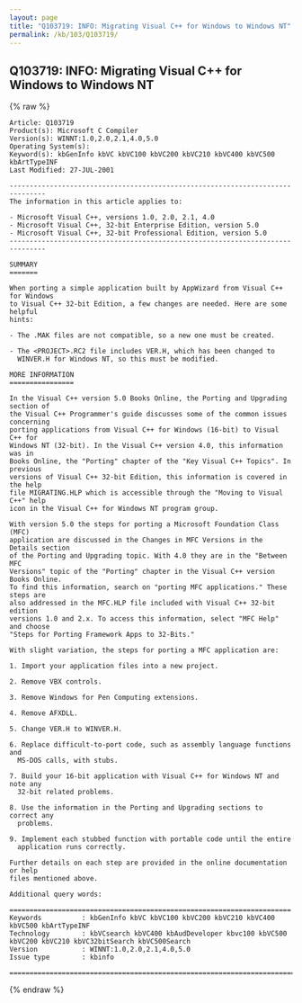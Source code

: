 ```yaml
---
layout: page
title: "Q103719: INFO: Migrating Visual C++ for Windows to Windows NT"
permalink: /kb/103/Q103719/
---
```


## Q103719: INFO: Migrating Visual C++ for Windows to Windows NT

{% raw %}

	Article: Q103719
	Product(s): Microsoft C Compiler
	Version(s): WINNT:1.0,2.0,2.1,4.0,5.0
	Operating System(s): 
	Keyword(s): kbGenInfo kbVC kbVC100 kbVC200 kbVC210 kbVC400 kbVC500 kbArtTypeINF
	Last Modified: 27-JUL-2001
	
	-------------------------------------------------------------------------------
	The information in this article applies to:
	
	- Microsoft Visual C++, versions 1.0, 2.0, 2.1, 4.0 
	- Microsoft Visual C++, 32-bit Enterprise Edition, version 5.0 
	- Microsoft Visual C++, 32-bit Professional Edition, version 5.0 
	-------------------------------------------------------------------------------
	
	SUMMARY
	=======
	
	When porting a simple application built by AppWizard from Visual C++ for Windows
	to Visual C++ 32-bit Edition, a few changes are needed. Here are some helpful
	hints:
	
	- The .MAK files are not compatible, so a new one must be created.
	
	- The <PROJECT>.RC2 file includes VER.H, which has been changed to
	  WINVER.H for Windows NT, so this must be modified.
	
	MORE INFORMATION
	================
	
	In the Visual C++ version 5.0 Books Online, the Porting and Upgrading section of
	the Visual C++ Programmer's guide discusses some of the common issues concerning
	porting applications from Visual C++ for Windows (16-bit) to Visual C++ for
	Windows NT (32-bit). In the Visual C++ version 4.0, this information was in
	Books Online, the "Porting" chapter of the "Key Visual C++ Topics". In previous
	versions of Visual C++ 32-bit Edition, this information is covered in the help
	file MIGRATING.HLP which is accessible through the "Moving to Visual C++" help
	icon in the Visual C++ for Windows NT program group.
	
	With version 5.0 the steps for porting a Microsoft Foundation Class (MFC)
	application are discussed in the Changes in MFC Versions in the Details section
	of the Porting and Upgrading topic. With 4.0 they are in the "Between MFC
	Versions" topic of the "Porting" chapter in the Visual C++ version Books Online.
	To find this information, search on "porting MFC applications." These steps are
	also addressed in the MFC.HLP file included with Visual C++ 32-bit edition
	versions 1.0 and 2.x. To access this information, select "MFC Help" and choose
	"Steps for Porting Framework Apps to 32-Bits."
	
	With slight variation, the steps for porting a MFC application are:
	
	1. Import your application files into a new project.
	
	2. Remove VBX controls.
	
	3. Remove Windows for Pen Computing extensions.
	
	4. Remove AFXDLL.
	
	5. Change VER.H to WINVER.H.
	
	6. Replace difficult-to-port code, such as assembly language functions and
	  MS-DOS calls, with stubs.
	
	7. Build your 16-bit application with Visual C++ for Windows NT and note any
	  32-bit related problems.
	
	8. Use the information in the Porting and Upgrading sections to correct any
	  problems.
	
	9. Implement each stubbed function with portable code until the entire
	  application runs correctly.
	
	Further details on each step are provided in the online documentation or help
	files mentioned above.
	
	Additional query words:
	
	======================================================================
	Keywords          : kbGenInfo kbVC kbVC100 kbVC200 kbVC210 kbVC400 kbVC500 kbArtTypeINF 
	Technology        : kbVCsearch kbVC400 kbAudDeveloper kbvc100 kbVC500 kbVC200 kbVC210 kbVC32bitSearch kbVC500Search
	Version           : WINNT:1.0,2.0,2.1,4.0,5.0
	Issue type        : kbinfo
	
	=============================================================================
	

{% endraw %}
